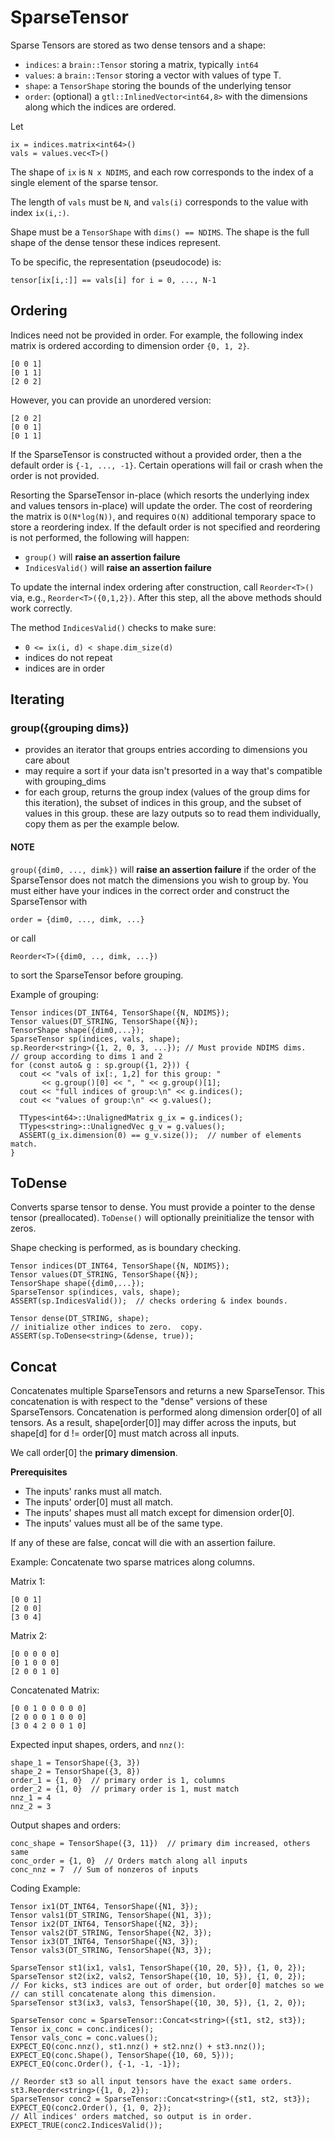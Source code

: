 SparseTensor
============

Sparse Tensors are stored as two dense tensors and a shape:

*  `indices`: a `brain::Tensor` storing a matrix, typically `int64`
*  `values`: a `brain::Tensor` storing a vector with values of type T.
*  `shape`: a `TensorShape` storing the bounds of the underlying tensor
*  `order`: (optional) a `gtl::InlinedVector<int64,8>` with the dimensions
            along which the indices are ordered.

Let

    ix = indices.matrix<int64>()
    vals = values.vec<T>()

The shape of `ix` is `N x NDIMS`, and each row corresponds to the
index of a single element of the sparse tensor.

The length of `vals` must be `N`, and `vals(i)` corresponds to the
value with index `ix(i,:)`.

Shape must be a `TensorShape` with `dims() == NDIMS`.
The shape is the full shape of the dense tensor these indices
represent.

To be specific, the representation (pseudocode) is:

    tensor[ix[i,:]] == vals[i] for i = 0, ..., N-1

Ordering
--------

Indices need not be provided in order.  For example, the following
index matrix is ordered according to dimension order `{0, 1, 2}`.

    [0 0 1]
    [0 1 1]
    [2 0 2]

However, you can provide an unordered version:

    [2 0 2]
    [0 0 1]
    [0 1 1]

If the SparseTensor is constructed without a provided order, then a
the default order is `{-1, ..., -1}`.  Certain operations will fail or crash
when the order is not provided.

Resorting the SparseTensor in-place (which resorts the underlying index and
values tensors in-place) will update the order.  The cost of reordering the
matrix is `O(N*log(N))`, and requires `O(N)` additional temporary space to store
a reordering index.  If the default order is not specified and reordering is not
performed, the following will happen:

*  `group()` will **raise an assertion failure**
*  `IndicesValid()` will **raise an assertion failure**

To update the internal index ordering after construction, call
`Reorder<T>()` via, e.g., `Reorder<T>({0,1,2})`.
After this step, all the above methods should work correctly.

The method `IndicesValid()` checks to make sure:

*  `0 <= ix(i, d) < shape.dim_size(d)`
*  indices do not repeat
*  indices are in order

Iterating
---------

### group({grouping dims})

*  provides an iterator that groups entries according to
   dimensions you care about
*  may require a sort if your data isn't presorted in a way that's
   compatible with grouping_dims
*  for each group, returns the group index (values of the group
   dims for this iteration), the subset of indices in this group,
   and the subset of values in this group.  these are lazy outputs
   so to read them individually, copy them as per the example
   below.

#### **NOTE**
`group({dim0, ..., dimk})` will **raise an assertion failure** if the
order of the SparseTensor does not match the dimensions you wish to group by.
You must either have your indices in the correct order and construct the
SparseTensor with

    order = {dim0, ..., dimk, ...}

or call

    Reorder<T>({dim0, .., dimk, ...})

to sort the SparseTensor before grouping.

Example of grouping:

    Tensor indices(DT_INT64, TensorShape({N, NDIMS});
    Tensor values(DT_STRING, TensorShape({N});
    TensorShape shape({dim0,...});
    SparseTensor sp(indices, vals, shape);
    sp.Reorder<string>({1, 2, 0, 3, ...}); // Must provide NDIMS dims.
    // group according to dims 1 and 2
    for (const auto& g : sp.group({1, 2})) {
      cout << "vals of ix[:, 1,2] for this group: "
           << g.group()[0] << ", " << g.group()[1];
      cout << "full indices of group:\n" << g.indices();
      cout << "values of group:\n" << g.values();

      TTypes<int64>::UnalignedMatrix g_ix = g.indices();
      TTypes<string>::UnalignedVec g_v = g.values();
      ASSERT(g_ix.dimension(0) == g_v.size());  // number of elements match.
    }


ToDense
--------

Converts sparse tensor to dense.  You must provide a pointer to the
dense tensor (preallocated).  `ToDense()` will optionally
preinitialize the tensor with zeros.

Shape checking is performed, as is boundary checking.

    Tensor indices(DT_INT64, TensorShape({N, NDIMS});
    Tensor values(DT_STRING, TensorShape({N});
    TensorShape shape({dim0,...});
    SparseTensor sp(indices, vals, shape);
    ASSERT(sp.IndicesValid());  // checks ordering & index bounds.

    Tensor dense(DT_STRING, shape);
    // initialize other indices to zero.  copy.
    ASSERT(sp.ToDense<string>(&dense, true));


Concat
--------

Concatenates multiple SparseTensors and returns a new SparseTensor.
This concatenation is with respect to the "dense" versions of these
SparseTensors.  Concatenation is performed along dimension order[0]
of all tensors.  As a result, shape[order[0]] may differ across
the inputs, but shape[d] for d != order[0] must match across all inputs.

We call order[0] the **primary dimension**.

**Prerequisites**

*  The inputs' ranks must all match.
*  The inputs' order[0] must all match.
*  The inputs' shapes must all match except for dimension order[0].
*  The inputs' values must all be of the same type.

If any of these are false, concat will die with an assertion failure.

Example:
Concatenate two sparse matrices along columns.

Matrix 1:

    [0 0 1]
    [2 0 0]
    [3 0 4]

Matrix 2:

    [0 0 0 0 0]
    [0 1 0 0 0]
    [2 0 0 1 0]

Concatenated Matrix:

    [0 0 1 0 0 0 0 0]
    [2 0 0 0 1 0 0 0]
    [3 0 4 2 0 0 1 0]

Expected input shapes, orders, and `nnz()`:

    shape_1 = TensorShape({3, 3})
    shape_2 = TensorShape({3, 8})
    order_1 = {1, 0}  // primary order is 1, columns
    order_2 = {1, 0}  // primary order is 1, must match
    nnz_1 = 4
    nnz_2 = 3

Output shapes and orders:

    conc_shape = TensorShape({3, 11})  // primary dim increased, others same
    conc_order = {1, 0}  // Orders match along all inputs
    conc_nnz = 7  // Sum of nonzeros of inputs

Coding Example:

    Tensor ix1(DT_INT64, TensorShape({N1, 3});
    Tensor vals1(DT_STRING, TensorShape({N1, 3});
    Tensor ix2(DT_INT64, TensorShape({N2, 3});
    Tensor vals2(DT_STRING, TensorShape({N2, 3});
    Tensor ix3(DT_INT64, TensorShape({N3, 3});
    Tensor vals3(DT_STRING, TensorShape({N3, 3});

    SparseTensor st1(ix1, vals1, TensorShape({10, 20, 5}), {1, 0, 2});
    SparseTensor st2(ix2, vals2, TensorShape({10, 10, 5}), {1, 0, 2});
    // For kicks, st3 indices are out of order, but order[0] matches so we
    // can still concatenate along this dimension.
    SparseTensor st3(ix3, vals3, TensorShape({10, 30, 5}), {1, 2, 0});

    SparseTensor conc = SparseTensor::Concat<string>({st1, st2, st3});
    Tensor ix_conc = conc.indices();
    Tensor vals_conc = conc.values();
    EXPECT_EQ(conc.nnz(), st1.nnz() + st2.nnz() + st3.nnz());
    EXPECT_EQ(conc.Shape(), TensorShape({10, 60, 5}));
    EXPECT_EQ(conc.Order(), {-1, -1, -1});

    // Reorder st3 so all input tensors have the exact same orders.
    st3.Reorder<string>({1, 0, 2});
    SparseTensor conc2 = SparseTensor::Concat<string>({st1, st2, st3});
    EXPECT_EQ(conc2.Order(), {1, 0, 2});
    // All indices' orders matched, so output is in order.
    EXPECT_TRUE(conc2.IndicesValid());
